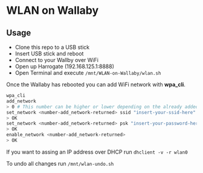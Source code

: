 # WLAN on Wallaby

## Usage

* Clone this repo to a USB stick
* Insert USB stick and reboot
* Connect to your Wallby over WiFi
* Open up Harrogate (192.168.125.1:8888)
* Open Terminal and execute
	`/mnt/WLAN-on-Wallaby/wlan.sh`

Once the Wallaby has rebooted you can add WiFi network with **wpa_cli**.

```bash
wpa_cli
add_network
> 0 # This number can be higher or lower depending on the already added networks
set_network <number-add_network-returned> ssid "insert-your-ssid-here"
> OK
set_network <number-add_network-returned> psk "insert-your-password-here"
> OK
enable_network <number-add_network-returned>
> OK
```

If you want to assing an IP address over DHCP run `dhclient -v -r wlan0`

To undo all changes run `/mnt/wlan-undo.sh`

